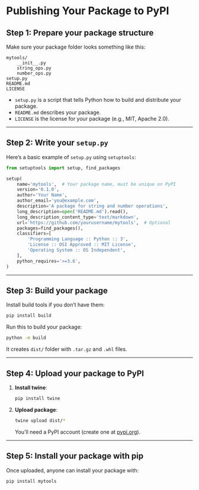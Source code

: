 # Publishing Your Package to PyPI

## Step 1: Prepare your package structure

Make sure your package folder looks something like this:

```
mytools/
    __init__.py
    string_ops.py
    number_ops.py
setup.py
README.md
LICENSE
```

- `setup.py` is a script that tells Python how to build and distribute your package.
- `README.md` describes your package.
- `LICENSE` is the license for your package (e.g., MIT, Apache 2.0).

---

## Step 2: Write your `setup.py`

Here’s a basic example of `setup.py` using `setuptools`:

```py
from setuptools import setup, find_packages

setup(
    name='mytools',  # Your package name, must be unique on PyPI
    version='0.1.0',
    author='Your Name',
    author_email='you@example.com',
    description='A package for string and number operations',
    long_description=open('README.md').read(),
    long_description_content_type='text/markdown',
    url='https://github.com/yourusername/mytools',  # Optional
    packages=find_packages(),
    classifiers=[
        'Programming Language :: Python :: 3',
        'License :: OSI Approved :: MIT License',
        'Operating System :: OS Independent',
    ],
    python_requires='>=3.6',
)
```

---

## Step 3: Build your package

Install build tools if you don’t have them:

```bash
pip install build
```

Run this to build your package:

```bash
python -m build
```

It creates `dist/` folder with `.tar.gz` and `.whl` files.

---

## Step 4: Upload your package to PyPI

1.  **Install twine**:

    ```bash
    pip install twine
    ```

2.  **Upload package**:

    ```bash
    twine upload dist/*
    ```

    You’ll need a PyPI account (create one at [pypi.org](#)).

---

## Step 5: Install your package with pip

Once uploaded, anyone can install your package with:

```bash
pip install mytools
```
